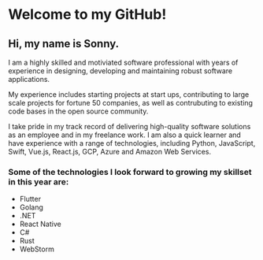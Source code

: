 # Welcome to my GitHub!

## Hi, my name is Sonny.

I am a highly skilled and motiviated software professional with years of experience in designing, developing and maintaining robust software applications.

My experience includes starting projects at start ups, contributing to large scale projects for fortune 50 companies, as well as contrubuting to existing code bases in the open source community.

I take pride in my track record of delivering high-quality software solutions as an employee and in my freelance work. I am also a quick learner and have experience with a range of technologies, including Python, JavaScript, Swift, Vue.js, React.js, GCP, Azure and Amazon Web Services.

### Some of the technologies I look forward to growing my skillset in this year are:

 - Flutter
 - Golang
 - .NET
 - React Native
 - C#
 - Rust
 - WebStorm
